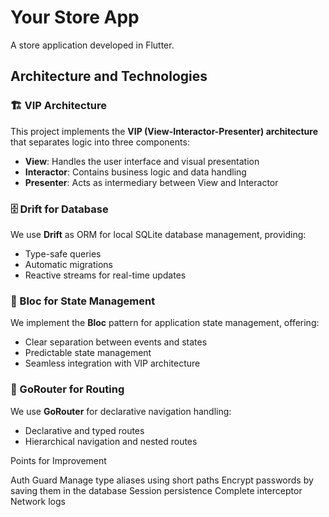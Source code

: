 # Your Store App

A store application developed in Flutter.

## Architecture and Technologies

### 🏗️ VIP Architecture

This project implements the **VIP (View-Interactor-Presenter) architecture** that separates logic into three components:

- **View**: Handles the user interface and visual presentation
- **Interactor**: Contains business logic and data handling
- **Presenter**: Acts as intermediary between View and Interactor

### 🗄️ Drift for Database

We use **Drift** as ORM for local SQLite database management, providing:

- Type-safe queries
- Automatic migrations  
- Reactive streams for real-time updates

### 🎯 Bloc for State Management

We implement the **Bloc** pattern for application state management, offering:

- Clear separation between events and states
- Predictable state management
- Seamless integration with VIP architecture

### 🧭 GoRouter for Routing

We use **GoRouter** for declarative navigation handling:

- Declarative and typed routes
- Hierarchical navigation and nested routes



Points for Improvement

Auth Guard
Manage type aliases using short paths
Encrypt passwords by saving them in the database
Session persistence
Complete interceptor
Network logs
